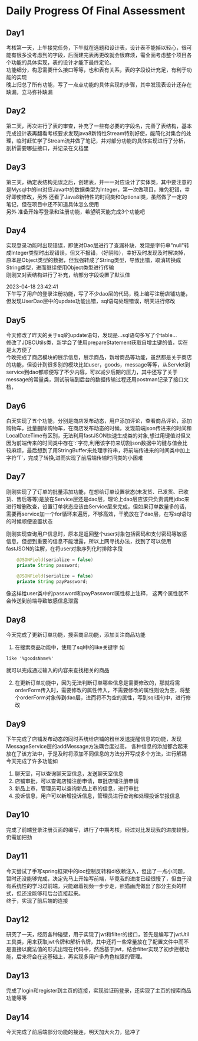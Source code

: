 # Daily Progress Of Final Assessment  
  
## Day1  

考核第一天，上午接完任务，下午就在选题和设计表，设计表不能掉以轻心，很可能有很多没考虑到的字段，后面建完表再更改就会很麻烦，需全面考虑整个项目各个功能的具体实现，表的设计才能下最终定论。  
功能细分，构思需要什么接口等等，也和表有关系，表的字段设计充足，有利于功能的实现  
晚上归总了所有功能，写了一点点功能的具体实现的步骤，其中发现表设计还存在缺漏，立马弥补缺漏  
  
## Day2  

第二天，再次进行了表的审查，补充了一些有必要的字段名，完善了表结构，基本完成设计表再翻看考核要求发现java8新特性Stream特别好使，能简化对集合的处理，临时赶忙学了Stream流并做了笔记，并对部分功能的具体实现进行了分析，剖析需要哪些接口，并记录在文档里  
  
## Day3  

第三天，确定表结构无误之后，创建表，并一一对应设计了实体类，其中要注意的是Mysql中的int对应Java中的数据类型为Integer，第一次做项目，难免犯错，幸好即使修改，另外 还看了Java8新特性的时间类和Optional类，虽然做了一定的笔记，但在项目中还不知道具体怎么使用  
另外 准备开始写登录和注册功能，希望明天能完成3个功能吧

## Day4  

实现登录功能时出现错误，即使对Dao层进行了查漏补缺，发现是字符串"null"转成Integer类型时出现错误，但又不报错，（好阴险），幸好及时发现及时解决掉，原本是Object类型的数据，但我强转成了String类型，导致出错，取消转换成String类型，进而继续使用Object类型进行传输  
刚刚又对表结构进行了补充，给部分字段设置了默认值

2023-04-18 23:42:41  
下午写了用户的登录注册功能，写了不少dao层的代码，晚上编写注册店铺功能，但发现UserDao层中的update功能出错，sql语句处理错误，明天进行修改  
  
## Day5  

今天修改了昨天的关于sql的update语句，发现是...sql语句多写了个table...  
修改了JDBCUtils类，新学会了使用prepareStatement获取自增主键的值，实在是太方便了  
今晚完成了商店模块的展示信息，展示商品，新增商品等功能，虽然都是关于商店的功能，但设计到很多别的模块比如user，goods，message等等，从Servlet到service到dao都顺便写了不少内容，可以减少后期的压力，其中还写了关于message的常量类，测试前端到后台的数据传输过程还用postman记录了接口文档，  
  
## Day6  

白天实现了五个功能，分别是商店发布动态，用户添加评论，查看商品评论，添加购物车，批量删除购物车，在商店发布动态的时候，发现前端json传进来的时间和LocalDateTime有区别，无法利用fastJSON快速生成类的对象,想过用键值对但又因为前端传来的时间类中存在':'字符,利用该字符来切割json数据中的键与值会比较麻烦，最后想到了用StringBuffer来处理字符串，将前端传进来的时间类中加上字符'T'，完成了转换,进而实现了前后端传输时间类的小困难  
  
## Day7

刚刚实现了了订单的批量添加功能，在想给订单设置状态(未发货、已发货、已收货、售后等等)是放在Service层还是dao层，理论上dao层应该只负责调用jdbc来进行增删改查，设置订单状态应该由Service层来完成，但如果订单数量多的话，需要再service加一个for循环来遍历，不够高效，干脆放在了dao层，在写sql语句的时候顺便设置状态  

刚刚实现查询用户信息时，原本是返回整个user对象包括密码和支付密码等敏感信息，但想到重要的信息不能泄露，所以上网寻找办法，找到了可以使用fastJSON的注解，在将user对象序列化时排除字段
  
```Java
    @JSONField(serialize = false)
    private String password;

    @JSONField(serialize = false)
    private String payPassword;
```  

像这样给user类中的password和payPassword属性标上注释，
这两个属性就不会传送到前端导致敏感信息泄露  
  
## Day8  

今天完成了更新订单功能，搜索商品功能，添加关注商品功能  
  
1. 在搜索商品功能中，使用了sql中的like关键字 如  

```mysql  
like '%goodsName%'
```  

就可以完成通过输入的内容来查找相关的商品  

2. 在更新订单功能中，因为无法判断订单哪些信息是需要修改的，那就将需orderForm传入时，需要修改的属性传入，不需要修改的属性则设为空，将整个orderForm对象传到dao层，进而将不为空的属性，写到sql语句中，进行修改  

## Day9

下午完成了店铺发布动态的同时系统给店铺的粉丝发送提醒信息的功能，发现MessageService层的addMessage方法耦合度过高，
各种信息的添加都合起来放在了该方法中，于是及时将添加不同信息的方法分开写成多个方法，进行解耦  
今天完成了许多功能如  

1. 聊天室，可以查询聊天室信息，发送聊天室信息  
2. 店铺审批，可以查询店铺注册申请，审批店铺注册申请
3. 新品上市，管理员可以查询新品上市的信息，进行审批
4. 投诉信息，用户可以新增投诉信息，管理员进行查询和处理投诉举报信息  
   
## Day10
完成了前端登录注册页面的编写，进行了中期考核，经过对比发现我的进度较慢，仍需加把劲  
  
## Day11  
今天尝试了手写spring框架中的ioc控制反转和di依赖注入，但出了一点小问题，暂时还没能够完成，决定先马上开始写前端，毕竟我的进度已经很慢了，但由于没有系统性的学习过前端，只能跟着视频一步步走，照猫画虎做出了部分主页的样式，但还没能够和后台连接起来。  
终于，实现了前后端的连接  
  
## Day12
研究了一天，经历各种碰壁，用于实现了jwt和filter的接口，首先是编写了jwtUtil工具类，用来获取jwt令牌和解析令牌，其中还将一些常量放在了配置文件中而不是直接以魔法值的形式出现在代码中，然后基于jwt，结合filter实现了初步拦截功能，后来将会在这基础上，再实现多用户多角色权限的管理。  
  
## Day13  
完成了login和register到主页的连接，实现验证码登录，还实现了主页的搜索商品功能等等  
  
## Day14  
今天完成了前后端部分功能的接连，明天加大火力，猛冲了
